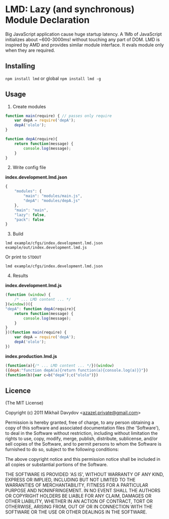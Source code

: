 LMD: Lazy (and synchronous) Module Declaration
==============================================

Big JavaScript application cause huge startup latency. A 1Mb of JavaScript initializes about ~600-3000ms! without touching any part of DOM.
LMD is inspired by AMD and provides similar module interface. It evals module only when they are required.

Installing
----------

`npm install lmd` or global `npm install lmd -g`

Usage
-----

1. Create modules

```javascript
function main(require) { // passes only require
    var depA = require('depA');
    depA('ololo');
}
```

```javascript
function depA(require){
    return function(message) {
        console.log(message);
    }
}
```

2. Write config file

**index.development.lmd.json**

```javascript
{
    "modules": {
        "main": "modules/main.js",
        "depA": "modules/depA.js"
    },
    "main": "main",
    "lazy": false,
    "pack": false
}
```

3. Build

`lmd example/cfgs/index.development.lmd.json example/out/index.development.lmd.js`

Or print to `STDOUT`

`lmd example/cfgs/index.development.lmd.json`

4. Results

**index.development.lmd.js**

```javascript
(function (window) {
    /* ... LMD content ... */
}(window))({
"depA": function depA(require){
    return function(message) {
        console.log(message);
    }
}
})(function main(require) {
    var depA = require('depA');
    depA('ololo');
})
```

**index.production.lmd.js**

```javascript
(function(a){/* ... LMD content ... */})(window)
({depA:"function depA(a){return function(a){console.log(a)}}"})
(function(b){var c=b("depA");c("ololo")})
```

Licence
-------

(The MIT License)

Copyright (c) 2011 Mikhail Davydov &lt;azazel.private@gmail.com&gt;

Permission is hereby granted, free of charge, to any person obtaining
a copy of this software and associated documentation files (the
'Software'), to deal in the Software without restriction, including
without limitation the rights to use, copy, modify, merge, publish,
distribute, sublicense, and/or sell copies of the Software, and to
permit persons to whom the Software is furnished to do so, subject to
the following conditions:

The above copyright notice and this permission notice shall be
included in all copies or substantial portions of the Software.

THE SOFTWARE IS PROVIDED 'AS IS', WITHOUT WARRANTY OF ANY KIND,
EXPRESS OR IMPLIED, INCLUDING BUT NOT LIMITED TO THE WARRANTIES OF
MERCHANTABILITY, FITNESS FOR A PARTICULAR PURPOSE AND NONINFRINGEMENT.
IN NO EVENT SHALL THE AUTHORS OR COPYRIGHT HOLDERS BE LIABLE FOR ANY
CLAIM, DAMAGES OR OTHER LIABILITY, WHETHER IN AN ACTION OF CONTRACT,
TORT OR OTHERWISE, ARISING FROM, OUT OF OR IN CONNECTION WITH THE
SOFTWARE OR THE USE OR OTHER DEALINGS IN THE SOFTWARE.